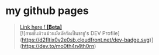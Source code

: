 
# my github pages
> [Link here _!_ __[Beta]__](https://moosubb4.github.io/rollingpork.github.io/)  
 [![สามชั้นม้วนม้วนมัดมัดรัดเป็นชาชู's DEV Profile]
 (https://d2fltix0v2e0sb.cloudfront.net/dev-badge.svg)]
 (https://dev.to/mo0th4n4th0rn)
      

